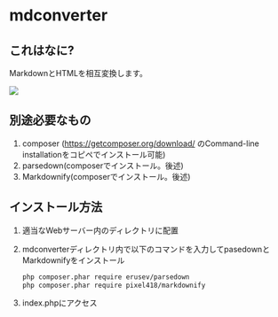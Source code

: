 # mdconverter

## これはなに?
MarkdownとHTMLを相互変換します。

![](https://i.imgur.com/jq9kJwu.png)

## 別途必要なもの
1. composer (https://getcomposer.org/download/ のCommand-line installationをコピペでインストール可能)
2. parsedown(composerでインストール。後述)
3. Markdownify(composerでインストール。後述)

## インストール方法

1. 適当なWebサーバー内のディレクトリに配置
2. mdconverterディレクトリ内で以下のコマンドを入力してpasedownとMarkdownifyをインストール
    
    ```bash
    php composer.phar require erusev/parsedown
    php composer.phar require pixel418/markdownify
    ```
3. index.phpにアクセス

